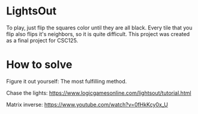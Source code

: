 # LightsOut
To play, just flip the squares color until they are all black. Every tile that you flip also flips it's neighbors, so it is quite difficult.
This project was created as a final project for CSC125.

# How to solve
Figure it out yourself:
The most fulfilling method.

Chase the lights:
https://www.logicgamesonline.com/lightsout/tutorial.html

Matrix inverse:
https://www.youtube.com/watch?v=0fHkKcy0x_U
